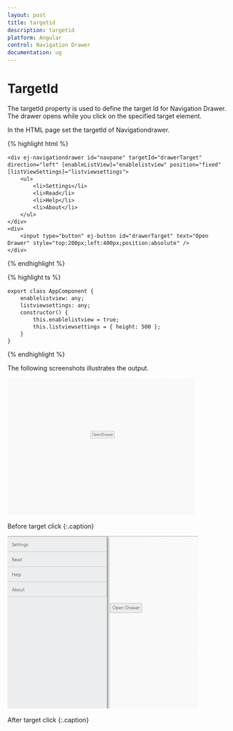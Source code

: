 ```yaml
---
layout: post
title: targetid
description: targetid
platform: Angular
control: Navigation Drawer
documentation: ug
---
```


# TargetId

The targetId property is used to define the target Id for Navigation Drawer. The drawer opens while you click on the specified target element.

In the HTML page set the targetId of Navigationdrawer.

{% highlight html %}

    <div ej-navigationdrawer id="navpane" targetId="drawerTarget" direction="left" [enableListView]="enablelistview" position="fixed" [listViewSettings]="listviewsettings">
        <ul>
            <li>Settings</li>
            <li>Read</li>
            <li>Help</li>
            <li>About</li>
        </ul>   
    </div>
    <div>
        <input type="button" ej-button id="drawerTarget" text="Open Drawer" style="top:200px;left:400px;position:absolute" />
    </div>

{% endhighlight %}

{% highlight ts %}
 
    export class AppComponent {
        enablelistview: any;
        listviewsettings: any;
        constructor() {
            this.enablelistview = true;
            this.listviewsettings = { height: 500 };
        }
    }

{% endhighlight %}

The following screenshots illustrates the output.

![](targetid_images\targetid_img1.png)

Before target click
{:.caption}

![](targetid_images\targetid_img2.png)

After target click
{:.caption}

